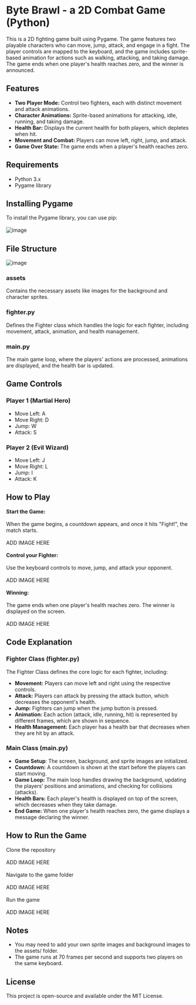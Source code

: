 # Byte Brawl - a 2D Combat Game (Python)
This is a 2D fighting game built using Pygame. The game features two playable characters who can move, jump, attack, and engage in a fight.
The player controls are mapped to the keyboard, and the game includes sprite-based animation for actions such as walking, attacking, and taking damage.
The game ends when one player's health reaches zero, and the winner is announced.
## Features
* <b>Two Player Mode:</b> Control two fighters, each with distinct movement and attack animations.
* <b>Character Animations:</b> Sprite-based animations for attacking, idle, running, and taking damage.
* <b>Health Bar:</b> Displays the current health for both players, which depletes when hit.
* <b>Movement and Combat:</b> Players can move left, right, jump, and attack.
* <b>Game Over State:</b> The game ends when a player's health reaches zero.
## Requirements
* Python 3.x
* Pygame library
## Installing Pygame
To install the Pygame library, you can use pip:<br>
<br>
![image](https://github.com/user-attachments/assets/ec08e481-e0ca-4bdb-84ec-7107f7e68e2c)
<br>
## File Structure
![image](https://github.com/user-attachments/assets/1fcf2dd8-bfce-43a3-a736-53c31e797b5c)<br>
### assets
Contains the necessary assets like images for the background and character sprites.
### fighter.py
Defines the Fighter class which handles the logic for each fighter, including movement, attack, animation, and health management.
### main.py
The main game loop, where the players' actions are processed, animations are displayed, and the health bar is updated.
## Game Controls
### Player 1 (Martial Hero)
* Move Left: A
* Move Right: D
* Jump: W
* Attack: S
### Player 2 (Evil Wizard)
* Move Left: J
* Move Right: L
* Jump: I
* Attack: K
## How to Play
<b>Start the Game:</b><br><br> When the game begins, a countdown appears, and once it hits "Fight!", the match starts.<br>
<br>
ADD IMAGE HERE <br><br>
<b>Control your Fighter:</b><br><br> Use the keyboard controls to move, jump, and attack your opponent.<br>
<br>
ADD IMAGE HERE<br><br>
<b>Winning:</b><br><br> The game ends when one player's health reaches zero. The winner is displayed on the screen.<br>
<br>
ADD IMAGE HERE<br>
## Code Explanation
### Fighter Class (fighter.py)
The Fighter Class defines the core logic for each fighter, including:<br>
* <b>Movement:</b> Players can move left and right using the respective controls.
* <b>Attack:</b> Players can attack by pressing the attack button, which decreases the opponent's health.
* <b>Jump:</b> Fighters can jump when the jump button is pressed.
* <b>Animation:</b> Each action (attack, idle, running, hit) is represented by different frames, which are shown in sequence.
* <b>Health Management:</b> Each player has a health bar that decreases when they are hit by an attack.
### Main Class (main.py)
* <b>Game Setup</b>: The screen, background, and sprite images are initialized.
* <b>Countdown:</b> A countdown is shown at the start before the players can start moving.
* <b>Game Loop:</b> The main loop handles drawing the background, updating the players’ positions and animations, and checking for collisions (attacks).
* <b>Health Bars:</b> Each player's health is displayed on top of the screen, which decreases when they take damage.
* <b>End Game:</b> When one player's health reaches zero, the game displays a message declaring the winner.
## How to Run the Game
Clone the repository<br>
<br>
ADD IMAGE HERE<br><br>
Navigate to the game folder<br>
<br>
ADD IMAGE HERE<br><br>
Run the game<br>
<br>
ADD IMAGE HERE<br>
## Notes
* You may need to add your own sprite images and background images to the assets/ folder.
* The game runs at 70 frames per second and supports two players on the same keyboard.
## License
This project is open-source and available under the MIT License.
